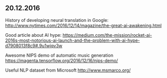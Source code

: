 ## 20.12.2016

History of developing neural translation in Google:
http://www.nytimes.com/2016/12/14/magazine/the-great-ai-awakening.html

Good article about AI hype:
https://medium.com/the-mission/rocket-ai-2016s-most-notorious-ai-launch-and-the-problem-with-ai-hype-d7908013f8c9#.9u1wjqv3w

Awesome NIPS demo of automatic music generation
https://magenta.tensorflow.org/2016/12/16/nips-demo/

Useful NLP dataset from Microsoft
http://www.msmarco.org/
